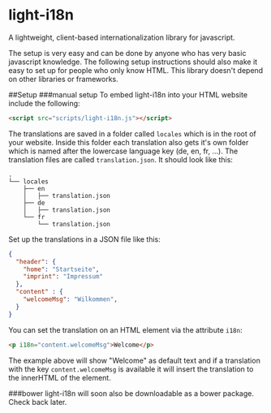 # light-i18n
A lightweight, client-based internationalization library for javascript.

The setup is very easy and can be done by anyone who has very basic javascript knowledge.
The following setup instructions should also make it easy to set up for people who only know HTML.
This library doesn't depend on other libraries or frameworks.

##Setup
###manual setup
To embed light-i18n into your HTML website include the following:
```HTML
<script src="scripts/light-i18n.js"></script>
```

The translations are saved in a folder called `locales` which is in the root of your website.
Inside this folder each translation also gets it's own folder which is named after the lowercase language key (de, en, fr, ...). The translation files are called `translation.json`.
It should look like this:
```
.
└── locales
    ├── en
    │   ├── translation.json
    ├── de
    │   ├── translation.json
    └── fr
        └── translation.json
```

Set up the translations in a JSON file like this:
```JSON
{
  "header": {
    "home": "Startseite",
    "imprint": "Impressum"
  },
  "content" : {
    "welcomeMsg": "Wilkommen",
  }
}
```

You can set the translation on an HTML element via the attribute `i18n`:
```HTML
<p i18n="content.welcomeMsg">Welcome</p>
```
The example above will show "Welcome" as default text and if a translation with the key `content.welcomeMsg` is available it will insert the translation to the innerHTML of the element.

###bower
light-i18n will soon also be downloadable as a bower package. Check back later.
